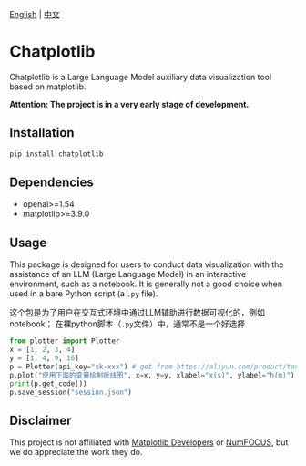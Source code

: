 [English](README.md) | [中文](./docs/README.zh_cn.md)

# Chatplotlib

Chatplotlib is a Large Language Model auxiliary data visualization tool based on 
matplotlib.

**Attention: The project is in a very early stage of development.**

## Installation

```bash
pip install chatplotlib
```

## Dependencies

- openai>=1.54
- matplotlib>=3.9.0

## Usage

This package is designed for users to conduct data visualization with the assistance of
an LLM (Large Language Model) in an interactive environment, such as a notebook. 
It is generally not a good choice when used in a bare Python script (a `.py` file).  

这个包是为了用户在交互式环境中通过LLM辅助进行数据可视化的，例如notebook；
在裸python脚本（`.py`文件）中，通常不是一个好选择 

```python
from plotter import Plotter
x = [1, 2, 3, 4]
y = [1, 4, 9, 16]
p = Plotter(api_key="sk-xxx") # get from https://aliyun.com/product/tongyi
p.plot("使用下面的变量绘制折线图", x=x, y=y, xlabel="x(s)", ylabel="h(m)")
print(p.get_code())
p.save_session("session.json")
```

## Disclaimer

This project is not affiliated with 
[Matplotlib Developers](https://matplotlib.org/)
or [NumFOCUS](https://numfocus.org/), 
but we do appreciate the work they do.
